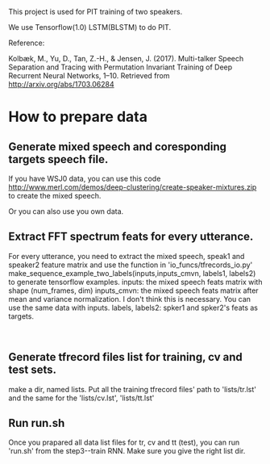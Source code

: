 This project is used for PIT training of two speakers.

We use Tensorflow(1.0) LSTM(BLSTM) to do PIT.

Reference:

  Kolbæk, M., Yu, D., Tan, Z.-H., & Jensen, J. (2017). Multi-talker Speech Separation and Tracing with Permutation Invariant Training of Deep Recurrent Neural Networks, 1–10. Retrieved from http://arxiv.org/abs/1703.06284

# How to prepare data
## Generate mixed speech and coresponding targets speech file.

If you have WSJ0 data, you can use this code http://www.merl.com/demos/deep-clustering/create-speaker-mixtures.zip to create the mixed speech. 

Or you can also use you own data.

## Extract FFT spectrum feats for every utterance. 

For every utterance, you need to extract the mixed speech, speak1 and speaker2 feature matrix and use the function in 'io_funcs/tfrecords_io.py'  make_sequence_example_two_labels(inputs,inputs_cmvn, labels1, labels2)  to generate tensorflow examples. 
     inputs: the mixed speech feats matrix with shape (num_frames, dim)
     inputs_cmvn: the mixed speech feats matrix after mean and variance normalization. I don't think this is necessary. You can 
                  use the same data with inputs.
     labels, labels2: spker1 and spker2's feats as targets.
     
     
## Generate tfrecord files list for training, cv and test sets.

make a dir, named lists. Put all the training tfrecord files' path to 'lists/tr.lst' and the same for the 'lists/cv.lst', 'lists/tt.lst'

## Run run.sh

Once you prapared all  data list files for tr, cv and tt (test), you can run 'run.sh' from the step3--train RNN. Make sure you give the right list dir. 


